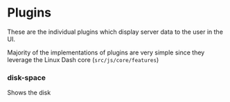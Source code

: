 # Plugins

These are the individual plugins which display server data to the user in the UI.

Majority of the implementations of plugins are very simple since they leverage the Linux Dash core (`src/js/core/features`)

### disk-space

Shows the disk

